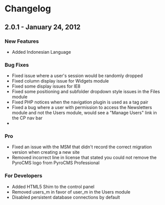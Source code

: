 # Changelog

## 2.0.1 - January 24, 2012

### New Features

* Added Indonesian Language

### Bug Fixes

* Fixed issue where a user's session would be randomly dropped 
* Fixed column display issue for Widgets module
* Fixed some display issues for IE8
* Fixed some positioning and subfolder dropdown style issues in the Files module
* Fixed PHP notices when the navigation plugin is used as a tag pair
* Fixed a bug where a user with permission to access the Newsletters module and not the Users module, would see a "Manage Users" link in the CP nav bar
* 

### Pro

* Fixed an issue with the MSM that didn't record the correct migration version when creating a new site
* Removed incorrect line in license that stated you could not remove the PyroCMS logo from PyroCMS Professional

### For Developers

* Added HTML5 Shim to the control panel
* Removed users_m in favor of user_m in the Users module
* Disabled persistent database connections by default